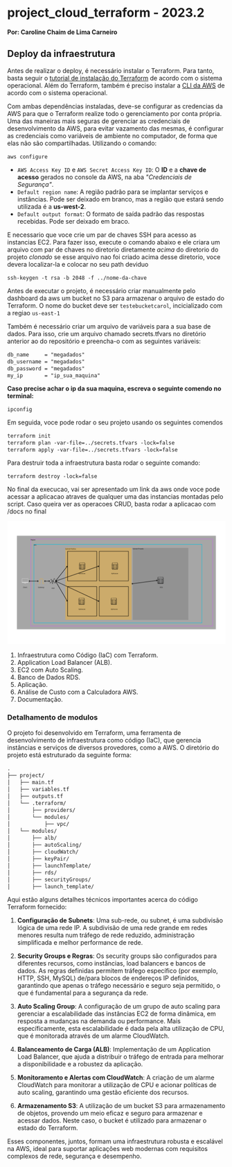 # project_cloud_terraform - 2023.2

**Por: Caroline Chaim de Lima Carneiro**
## Deploy da infraestrutura

Antes de realizar o deploy, é necessário instalar o Terraform. Para tanto, basta seguir o [tutorial de instalação do Terraform](https://developer.hashicorp.com/terraform/downloads) de acordo com o sistema operacional. Além do Terraform, também é preciso instalar a [CLI da AWS](https://aws.amazon.com/pt/cli/) de acordo com o sistema operacional. 

Com ambas dependências instaladas, deve-se configurar as credencias da AWS para que o Terraform realize todo o gerenciamento por conta própria. Uma das maneiras mais seguras de gerenciar as credenciais de desenvolvimento da AWS, para evitar vazamento das mesmas, é configurar as credenciais como variáveis de ambiente no computador, de forma que elas não são compartilhadas. Utilizando o comando:

    aws configure

- `AWS Access Key ID` e `AWS Secret Access Key ID`: O **ID** e a **chave de acesso** gerados no console da AWS, na aba *"Credenciais de Segurança"*.
- `Default region name`: A região padrão para se implantar serviços e instâncias. Pode ser deixado em branco, mas a região que estará sendo utilizada é a **us-west-2**.
- `Default output format`: O formato de saída padrão das respostas recebidas. Pode ser deixado em braco.

E necessario que voce crie um par de chaves SSH para acesso as instancias EC2. Para fazer isso, execute o comando abaixo e ele criara um arquivo com par de chaves no diretorio diretamente *acima* do diretorio do projeto *clonado* se esse arquivo nao foi criado acima desse diretorio, voce devera localizar-la e colocar no seu path deviduo

    ssh-keygen -t rsa -b 2048 -f ../nome-da-chave

Antes de executar o projeto, é necessário criar manualmente pelo dashboard da aws um bucket no S3 para armazenar o arquivo de estado do Terraform. O nome do bucket deve ser `testebucketcarol`, incicializado com a regiao `us-east-1`



Também é necessário criar um arquivo de variáveis para a sua base de dados. Para isso, crie um arquivo chamado secrets.tfvars no diretório anterior ao do repositório e preencha-o com as seguintes variáveis:
```
db_name     = "megadados"
db_username = "megadados"
db_password = "megadados"
my_ip       = "ip_sua_maquina"
```
**Caso precise achar o ip da sua maquina, escreva o seguinte comendo no terminal:**
```
ipconfig
```
Em seguida, voce pode rodar o seu projeto usando os seguintes comendos
```
terraform init
terraform plan -var-file=../secrets.tfvars -lock=false
terraform apply -var-file=../secrets.tfvars -lock=false

```

Para destruir toda a infraestrutura basta rodar o seguinte comando:

```
terraform destroy -lock=false
```

No final da execucao, vai ser apresentado um link da aws onde voce pode acessar a aplicacao atraves de qualquer uma das instancias montadas pelo script.
Caso queira ver as operacoes CRUD, basta rodar a aplicacao com /docs no final 

![diagrama de arquitetura](Aplicacao.png)


1. Infraestrutura como Código (IaC) com Terraform.
2. Application Load Balancer (ALB).
3. EC2 com Auto Scaling.
4. Banco de Dados RDS.
5. Aplicação.
6. Análise de Custo com a Calculadora AWS.
7. Documentação.

### Detalhamento de modulos

O projeto foi desenvolvido em Terraform, uma ferramenta de desenvolvimento de infraestrutura como código (IaC), que gerencia instâncias e serviços de diversos provedores, como a AWS. O diretório do projeto está estruturado da seguinte forma:

    .
    ├── project/
    │   ├── main.tf
    │   ├── variables.tf
    │   ├── outputs.tf
    │   └── .terraform/
    │       ├── providers/
    │       └── modules/
    │           ├── vpc/
    │   └── modules/
    │       ├── alb/
    │       ├── autoScaling/
    │       ├── cloudWatch/
    │       ├── keyPair/
    │       ├── launchTemplate/
    │       ├── rds/
    │       ├── securityGroups/
    │       ├── launch_template/



Aqui estão alguns detalhes técnicos importantes acerca do código Terraform fornecido:

1. **Configuração de Subnets**: Uma sub-rede, ou subnet, é uma subdivisão lógica de uma rede IP. A subdivisão de uma rede grande em redes menores resulta num tráfego de rede reduzido, administração simplificada e melhor performance de rede.

1. **Security Groups e Regras**: Os security groups são configurados para diferentes recursos, como instâncias, load balancers e bancos de dados. As regras definidas permitem tráfego específico (por exemplo, HTTP, SSH, MySQL) de/para blocos de endereços IP definidos, garantindo que apenas o tráfego necessário e seguro seja permitido, o que é fundamental para a segurança da rede.

1. **Auto Scaling Group**: A configuração de um grupo de auto scaling para gerenciar a escalabilidade das instâncias EC2 de forma dinâmica, em resposta a mudanças na demanda ou performance. Mais específicamente, esta escalabilidade é dada pela alta utilização de CPU, que é monitorada através de um alarme CloudWatch.

1. **Balanceamento de Carga (ALB)**: Implementação de um Application Load Balancer, que ajuda a distribuir o tráfego de entrada para melhorar a disponibilidade e a robustez da aplicação.

1. **Monitoramento e Alertas com CloudWatch**: A criação de um alarme CloudWatch para monitorar a utilização de CPU e acionar políticas de auto scaling, garantindo uma gestão eficiente dos recursos.

1. **Armazenamento S3**: A utilização de um bucket S3 para armazenamento de objetos, provendo um meio eficaz e seguro para armazenar e acessar dados. Neste caso, o bucket é utilizado para armazenar o estado do Terraform.

Esses componentes, juntos, formam uma infraestrutura robusta e escalável na AWS, ideal para suportar aplicações web modernas com requisitos complexos de rede, segurança e desempenho.



